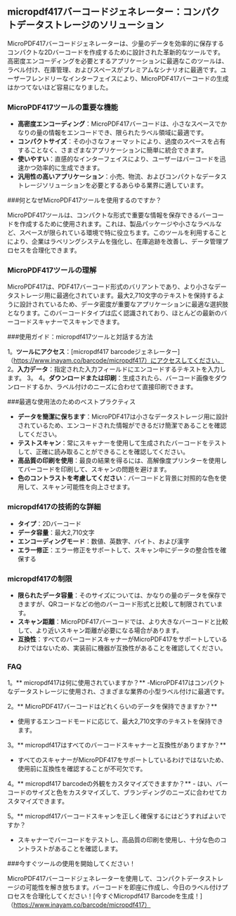 ## micropdf417バーコードジェネレーター：コンパクトデータストレージのソリューション

MicroPDF417バーコードジェネレーターは、少量のデータを効率的に保存するコンパクトな2Dバーコードを作成するために設計された革新的なツールです。高密度エンコーディングを必要とするアプリケーションに最適なこのツールは、ラベル付け、在庫管理、およびスペースがプレミアムなシナリオに最適です。ユーザーフレンドリーなインターフェイスにより、MicroPDF417バーコードの生成はかつてないほど容易になりました。

### MicroPDF417ツールの重要な機能

-  **高密度エンコーディング**：MicroPDF417バーコードは、小さなスペースでかなりの量の情報をエンコードでき、限られたラベル領域に最適です。
-  **コンパクトサイズ**：その小さなフォーマットにより、過度のスペースを占有することなく、さまざまなアプリケーションに簡単に統合できます。
-  **使いやすい**：直感的なインターフェイスにより、ユーザーはバーコードを迅速かつ効率的に生成できます。
-  **汎用性の高いアプリケーション**：小売、物流、およびコンパクトなデータストレージソリューションを必要とするあらゆる業界に適しています。

###何となぜMicroPDF417ツールを使用するのですか？

MicroPDF417ツールは、コンパクトな形式で重要な情報を保存できるバーコードを作成するために使用されます。これは、製品パッケージや小さなラベルなど、スペースが限られている環境で特に役立ちます。このツールを利用することにより、企業はラベリングシステムを強化し、在庫追跡を改善し、データ管理プロセスを合理化できます。

### MicroPDF417ツールの理解

MicroPDF417は、PDF417バーコード形式のバリアントであり、より小さなデータストレージ用に最適化されています。最大2,710文字のテキストを保持するように設計されているため、データ密度が重要なアプリケーションに最適な選択肢となります。このバーコードタイプは広く認識されており、ほとんどの最新のバーコードスキャナーでスキャンできます。

###使用ガイド：micropdf417ツールと対話する方法

1。**ツールにアクセス**：[micropdf417 barcodeジェネレーター]（https://www.inayam.co/barcode/micropdf417）にアクセスしてください。
2。**入力データ**：指定された入力フィールドにエンコードするテキストを入力します。
3。
4。**ダウンロードまたは印刷**：生成されたら、バーコード画像をダウンロードするか、ラベル付けのニーズに合わせて直接印刷できます。

###最適な使用法のためのベストプラクティス

-  **データを簡潔に保ちます**：MicroPDF417は小さなデータストレージ用に設計されているため、エンコードされた情報ができるだけ簡潔であることを確認してください。
-  **テストスキャン**：常にスキャナーを使用して生成されたバーコードをテストして、正確に読み取ることができることを確認してください。
-  **高品質の印刷を使用**：最良の結果を得るには、高解像度プリンターを使用してバーコードを印刷して、スキャンの問題を避けます。
-  **色のコントラストを考慮してください**：バーコードと背景に対照的な色を使用して、スキャン可能性を向上させます。

### micropdf417の技術的な詳細

-  **タイプ**：2Dバーコード
-  **データ容量**：最大2,710文字
-  **エンコーディングモード**：数値、英数字、バイト、および漢字
-  **エラー修正**：エラー修正をサポートして、スキャン中にデータの整合性を確保する

### micropdf417の制限

-  **限られたデータ容量**：そのサイズについては、かなりの量のデータを保存できますが、QRコードなどの他のバーコード形式と比較して制限されています。
-  **スキャン距離**：MicroPDF417バーコードでは、より大きなバーコードと比較して、より近いスキャン距離が必要になる場合があります。
-  **互換性**：すべてのバーコードスキャナーがMicroPDF417をサポートしているわけではないため、実装前に機器が互換性があることを確認してください。

### FAQ

1。** micropdf417は何に使用されていますか？**
-MicroPDF417はコンパクトなデータストレージに使用され、さまざまな業界の小型ラベル付けに最適です。

2。** MicroPDF417バーコードはどれくらいのデータを保持できますか？**
- 使用するエンコードモードに応じて、最大2,710文字のテキストを保持できます。

3。** micropdf417はすべてのバーコードスキャナーと互換性がありますか？**
- すべてのスキャナーがMicroPDF417をサポートしているわけではないため、使用前に互換性を確認することが不可欠です。

4。** micropdf417 barcodeの外観をカスタマイズできますか？** - はい、バーコードのサイズと色をカスタマイズして、ブランディングのニーズに合わせてカスタマイズできます。

5。** micropdf417バーコードスキャンを正しく確保するにはどうすればよいですか？
- スキャナーでバーコードをテストし、高品質の印刷を使用し、十分な色のコントラストがあることを確認します。

###今すぐツールの使用を開始してください！

MicroPDF417バーコードジェネレーターを使用して、コンパクトデータストレージの可能性を解き放ちます。バーコードを即座に作成し、今日のラベル付けプロセスを合理化してください！[今すぐMicropdf417 Barcodeを生成！]（https://www.inayam.co/barcode/micropdf417）